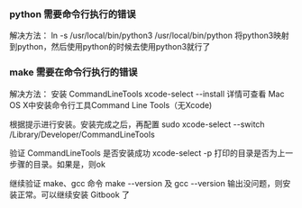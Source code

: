 ### python 需要命令行执行的错误

解决方法： ln -s /usr/local/bin/python3 /usr/local/bin/python  将python3映射到python，然后使用python的时候去使用python3就行了


### make 需要在命令行执行的错误

解决方法：
安装 CommandLineTools
xcode-select --install 详情可查看 Mac OS X中安装命令行工具Command Line Tools（无Xcode)

根据提示进行安装。安装完成之后，再配置
sudo xcode-select --switch /Library/Developer/CommandLineTools

验证 CommandLineTools 是否安装成功
xcode-select -p 打印的目录是否为上一步骤的目录。如果是，则ok

继续验证 make、gcc 命令
make --version 及 gcc --version 输出没问题，则安装正常。可以继续安装 Gitbook 了